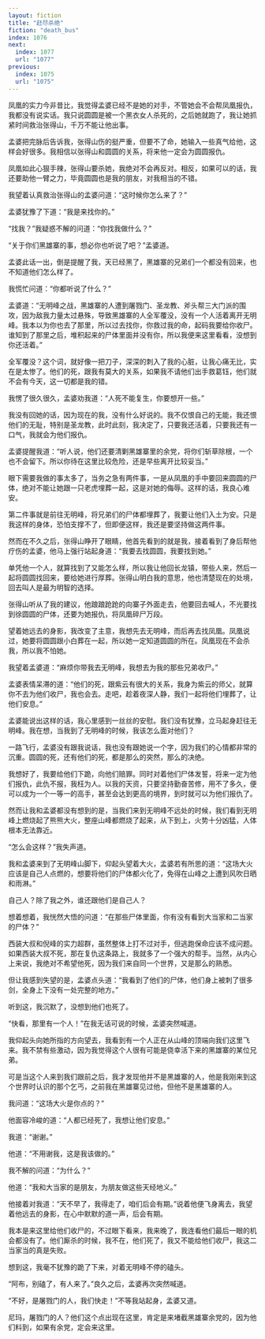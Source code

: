 ```yaml
---
layout: fiction
title: "赶尽杀绝"
fiction: "death_bus"
index: 1076
next:
  index: 1077
  url: "1077"
previous:
  index: 1075
  url: "1075"
---
```

凤凰的实力今非昔比，我觉得孟婆已经不是她的对手，不管她会不会帮凤凰报仇，我都没有说实话。我只说圆圆是被一个黑衣女人杀死的，之后她就跑了，我让她抓紧时间救治张得山，千万不能让他出事。

孟婆把完脉后告诉我，张得山伤的挺严重，但要不了命，她输入一些真气给他，这样会好很多。我相信以张得山和圆圆的关系，将来他一定会为圆圆报仇。

凤凰如此心狠手辣，张得山要杀她，我绝对不会再反对。相反，如果可以的话，我还要助他一臂之力，毕竟圆圆也是我的朋友，对我相当的不错。

我望着认真救治张得山的孟婆问道：“这时候你怎么来了？”

孟婆犹豫了下道：“我是来找你的。”

“找我？”我疑惑不解的问道：“你找我做什么？”

“关于你们黑雄寨的事，想必你也听说了吧？”孟婆道。

孟婆此话一出，倒是提醒了我，天已经黑了，黑雄寨的兄弟们一个都没有回来，也不知道他们怎么样了。

我慌忙问道：“你都听说了什么？”

孟婆道：“无明峰之战，黑雄寨的人遭到屠戮门、圣龙教、斧头帮三大门派的围攻，因为敌我力量太过悬殊，导致黑雄寨的人全军覆没，没有一个人活着离开无明峰。我本以为你也去了那里，所以过去找你，你救过我的命，起码我要给你收尸。谁知到了那里之后，堆积起来的尸体里面并没有你，所以我便来这里看看，没想到你还活着。”

全军覆没？这个词，就好像一把刀子，深深的刺入了我的心脏，让我心痛无比，实在是太惨了。他们的死，跟我有莫大的关系，如果我不请他们出手救葛钰，他们就不会有今天，这一切都是我的错。

我愣了很久很久，孟婆劝我道：“人死不能复生，你要想开一些。”

我没有回她的话，因为现在的我，没有什么好说的。我不仅恨自己的无能，我还恨他们的无耻，特别是圣龙教，此时此刻，我决定了，只要我还活着，只要我还有一口气，我就会为他们报仇。

孟婆提醒我道：“听人说，他们还要清剿黑雄寨里的余党，将你们斩草除根，一个也不会留下。所以你待在这里比较危险，还是早些离开比较妥当。”

眼下需要我做的事太多了，当务之急有两件事，一是从凤凰的手中要回来圆圆的尸体，绝对不能让她跟一只老虎埋葬一起，这是对她的侮辱。这样的话，我良心难安。

第二件事就是前往无明峰，将兄弟们的尸体都埋葬了，我要让他们入土为安。只是我这样的身体，恐怕支撑不了，但即便这样，我还是要坚持做这两件事。

然而在不久之后，张得山睁开了眼睛，他首先看到的就是我，接着看到了身后帮他疗伤的孟婆，他马上强行站起身道：“我要去找圆圆，我要找到她。”

单凭他一个人，就算找到了又能怎么样，所以我让他回长龙镇，带些人来，然后一起将圆圆找回来，要给她进行厚葬。张得山明白我的意思，他也清楚现在的处境，回去叫人是最为明智的选择。

张得山听从了我的建议，他踉踉跄跄的向寨子外面走去，他要回去喊人，不光要找到徐圆圆的尸体，还要为她报仇，将凤凰碎尸万段。

望着她远去的身影，我改变了主意，我想先去无明峰，而后再去找凤凰。凤凰说过，她要将圆圆跟小白葬在一起，所以她一定知道圆圆的所在。凤凰现在不会杀我，所以我不怕她。

我望着孟婆道：“麻烦你带我去无明峰，我想去为我的那些兄弟收尸。”

孟婆表情呆滞的道：“他们的死，跟紫云有很大的关系，我身为紫云的师父，就算你不去为他们收尸，我也会去。走吧，趁着夜深人静，我们一起将他们埋葬了，让他们安息。”

孟婆能说出这样的话，我心里感到一丝丝的安慰。我们没有犹豫，立马起身赶往无明峰。我在想，当我到了无明峰的时候，我该怎么面对他们？

一路飞行，孟婆没有跟我说话，我也没有跟她说一个字，因为我们的心情都非常的沉重。圆圆的死，还有他们的死，都是那么的突然，那么的决绝。

我想好了，我要给他们下跪，向他们赔罪。同时对着他们尸体发誓，将来一定为他们报仇，此仇不报，我枉为人。以我的天资，只要坚持勤奋苦修，用不了多久，便可以成为一个一等一的高手，甚至会达到更高的境界，到时就可以为他们报仇了。

然而让我和孟婆都没有想到的是，当我们来到无明峰不远处的时候，我们看到无明峰上燃烧起了熊熊大火，整座山峰都燃烧了起来，从下到上，火势十分凶猛，人体根本无法靠近。

“怎么会这样？”我失声道。

我和孟婆来到了无明峰山脚下，仰起头望着大火，孟婆若有所思的道：“这场大火应该是自己人点燃的，想要将他们的尸体都火化了，免得在山峰之上遭到风吹日晒和雨淋。”

自己人？除了我之外，谁还跟他们是自己人？

想着想着，我恍然大悟的问道：“在那些尸体里面，你有没有看到大当家和二当家的尸体？”

西装大叔和倪峰的实力超群，虽然整体上打不过对手，但逃跑保命应该不成问题。如果西装大叔不死，那在复仇这条路上，我就多了一个强大的帮手。当然，从内心上来说，我绝对不希望他死，因为我们来自同一个世界，又是那么的熟悉。

但让我感到失望的是，孟婆点头道：“我看到了他们的尸体，他们身上被刺了很多剑，全身上下没有一处完整的地方。”

听到这，我沉默了，没想到他们也死了。

“快看，那里有一个人！”在我无话可说的时候，孟婆突然喊道。

我仰起头向她所指的方向望去，我看到有一个人正在从山峰的顶端向我们这里飞来。我不禁有些激动，因为我觉得这个人很有可能是侥幸活下来的黑雄寨的某位兄弟。

可是当这个人来到我们跟前之后，我才发现他并不是黑雄寨的人，他是我刚来到这个世界时认识的那个乞丐，之前我在黑雄寨见过他，但他不是黑雄寨的人。

我问道：“这场大火是你点的？”

他面容冷峻的道：“人都已经死了，我想让他们安息。”

我道：“谢谢。”

他道：“不用谢我，这是我该做的。”

我不解的问道：“为什么？”

他道：“我和大当家的是朋友，为朋友做这些天经地义。”

他接着对我道：“天不早了，我得走了，咱们后会有期。”说着他便飞身离去，我望着他远去的身影，在心中默默的道一声，后会有期。

我本是来这里给他们收尸的，不过眼下看来，我来晚了，我连看他们最后一眼的机会都没有了。他们厮杀的时候，我不在，他们死了，我又不能给他们收尸，我这二当家当的真是失败。

想到这，我毫不犹豫的跪了下来，对着无明峰不停的磕头。

“阿布，别磕了，有人来了。”良久之后，孟婆再次突然喊道。

“不好，是屠戮门的人，我们快走！”不等我站起身，孟婆又道。

尼玛，屠戮门的人？他们这个点出现在这里，肯定是来堵截黑雄寨余党的，因为他们料到，如果有余党，定会来这里。